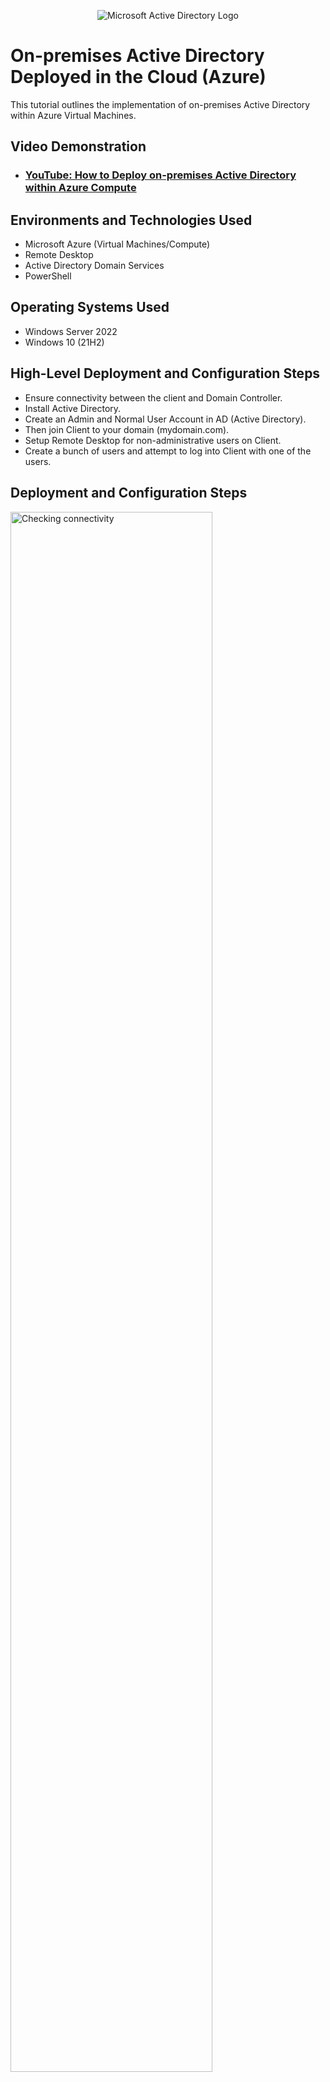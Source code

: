 <p align="center">
<img src="https://i.imgur.com/pU5A58S.png" alt="Microsoft Active Directory Logo"/>
</p>

<h1>On-premises Active Directory Deployed in the Cloud (Azure)</h1>
This tutorial outlines the implementation of on-premises Active Directory within Azure Virtual Machines.<br />


<h2>Video Demonstration</h2>

- ### [YouTube: How to Deploy on-premises Active Directory within Azure Compute](https://youtu.be/5dg5ABeue2Q)

<h2>Environments and Technologies Used</h2>

- Microsoft Azure (Virtual Machines/Compute)
- Remote Desktop
- Active Directory Domain Services
- PowerShell

<h2>Operating Systems Used </h2>

- Windows Server 2022
- Windows 10 (21H2)

<h2>High-Level Deployment and Configuration Steps</h2>

- Ensure connectivity between the client and Domain Controller. 
- Install Active Directory.
- Create an Admin and Normal User Account in AD (Active Directory). 
- Then join Client to your domain (mydomain.com).
- Setup Remote Desktop for non-administrative users on Client.
- Create a bunch of users and attempt to log into Client with one of the users.

<h2>Deployment and Configuration Steps</h2>

<p>
<img src="https://i.imgur.com/iJrxxdJ.png" height="80%" width="80%" alt="Checking connectivity"/>
</p>
<p>
Connectivity between the Client and Domain Controller.
</p>
<br />

<p>
<img src="https://i.imgur.com/50ZXxJS.png" height="80%" width="80%" alt="Install Active Directory."/>
</p>
<p>
Install Active Directory.
</p>
<br />

<p>
<img src="https://i.imgur.com/LM0x8mU.png" height="80%" width="80%" alt="Disk Sanitization Steps"/>
</p>
<p>
Client joined to Domain.
</p>
<br />

<p>
<img src="https://i.imgur.com/d74taYm.png" height="80%" width="80%" alt="Disk Sanitization Steps"/>
</p>
<p>
Users created and ready to login to Client.
</p>
<br />
